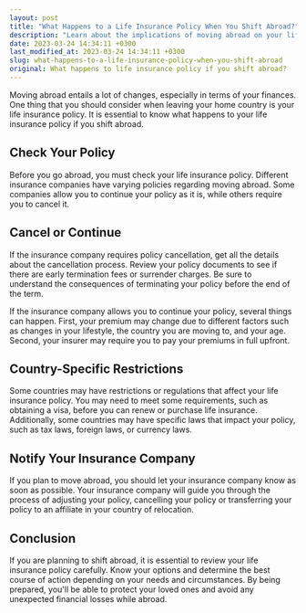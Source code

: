 ```yaml
---
layout: post
title: "What Happens to a Life Insurance Policy When You Shift Abroad?"
description: "Learn about the implications of moving abroad on your life insurance policy."
date: 2023-03-24 14:34:11 +0300
last_modified_at: 2023-03-24 14:34:11 +0300
slug: what-happens-to-a-life-insurance-policy-when-you-shift-abroad
original: What happens to life insurance policy if you shift abroad?
---
```

Moving abroad entails a lot of changes, especially in terms of your finances. One thing that you should consider when leaving your home country is your life insurance policy. It is essential to know what happens to your life insurance policy if you shift abroad.

## Check Your Policy

Before you go abroad, you must check your life insurance policy. Different insurance companies have varying policies regarding moving abroad. Some companies allow you to continue your policy as it is, while others require you to cancel it.

## Cancel or Continue

If the insurance company requires policy cancellation, get all the details about the cancellation process. Review your policy documents to see if there are early termination fees or surrender charges. Be sure to understand the consequences of terminating your policy before the end of the term. 

If the insurance company allows you to continue your policy, several things can happen. First, your premium may change due to different factors such as changes in your lifestyle, the country you are moving to, and your age. Second, your insurer may require you to pay your premiums in full upfront.

## Country-Specific Restrictions

Some countries may have restrictions or regulations that affect your life insurance policy. You may need to meet some requirements, such as obtaining a visa, before you can renew or purchase life insurance. Additionally, some countries may have specific laws that impact your policy, such as tax laws, foreign laws, or currency laws.

## Notify Your Insurance Company

If you plan to move abroad, you should let your insurance company know as soon as possible. Your insurance company will guide you through the process of adjusting your policy, cancelling your policy or transferring your policy to an affiliate in your country of relocation.

## Conclusion

If you are planning to shift abroad, it is essential to review your life insurance policy carefully. Know your options and determine the best course of action depending on your needs and circumstances. By being prepared, you'll be able to protect your loved ones and avoid any unexpected financial losses while abroad.